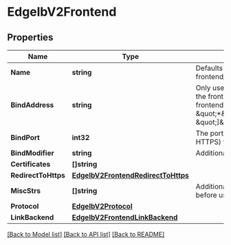 # EdgelbV2Frontend

## Properties
Name | Type | Description | Notes
------------ | ------------- | ------------- | -------------
**Name** | **string** | Defaults to frontend_{{bindAddress}}_{{bindPort}}. | [optional] 
**BindAddress** | **string** | Only use characters that are allowed in the frontend name. Known invalid frontend name characters include \&quot;*\&quot;, \&quot;[\&quot;, and \&quot;]\&quot;. | [optional] 
**BindPort** | **int32** | The port (e.g. 80 for HTTP or 443 for HTTPS) that this frontend will bind to. | [optional] 
**BindModifier** | **string** | Additional text to put in the bind field | [optional] 
**Certificates** | **[]string** |  | [optional] 
**RedirectToHttps** | [**EdgelbV2FrontendRedirectToHttps**](EdgelbV2Frontend_redirectToHttps.md) |  | [optional] 
**MiscStrs** | **[]string** | Additional template lines inserted before use_backend | [optional] 
**Protocol** | [**EdgelbV2Protocol**](EdgelbV2Protocol.md) |  | [optional] 
**LinkBackend** | [**EdgelbV2FrontendLinkBackend**](EdgelbV2Frontend_linkBackend.md) |  | [optional] 

[[Back to Model list]](../README.md#documentation-for-models) [[Back to API list]](../README.md#documentation-for-api-endpoints) [[Back to README]](../README.md)


